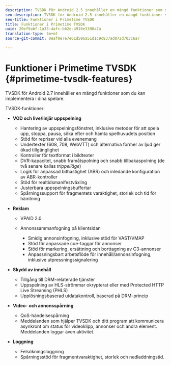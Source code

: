 ```yaml
---
description: TVSDK för Android 2.5 innehåller en mängd funktioner som du kan implementera i dina spelare.
seo-description: TVSDK för Android 2.5 innehåller en mängd funktioner som du kan implementera i dina spelare.
seo-title: Funktioner i Primetime TVSDK
title: Funktioner i Primetime TVSDK
uuid: 20ef9abf-1a33-4afc-bb2e-4910e3398a7a
translation-type: tm+mt
source-git-commit: 0eaf0e7e7e61d596a51d1c9c837ad072d703c6a7

---
```



# Funktioner i Primetime TVSDK {#primetime-tvsdk-features}

TVSDK för Android 2.7 innehåller en mängd funktioner som du kan implementera i dina spelare.

TVSDK-funktioner:

* **VOD och live/linjär uppspelning**

   * Hantering av uppspelningsfönstret, inklusive metoder för att spela upp, stoppa, pausa, söka efter och hämta spelhuvudets position
   * Stöd för repriser vid alla evenemang
   * Undertexter (608, 708, WebVTT) och alternativa former av ljud ger ökad tillgänglighet
   * Kontroller för textformat i bildtexter
   * DVR-kapacitet, snabb framåtspolning och snabb tillbakaspolning (de två senare kallas *trippelläge*)
   * Logik för anpassad bithastighet (ABR) och inledande konfiguration av ABR-kontroller
   * Stöd för realtidsmanifestväxling
   * Justerbara uppspelningsbuffertar
   * Spårningssupport för fragmentets varaktighet, storlek och tid för hämtning

* **Reklam**

   * VPAID 2.0
   * Annonssammanfogning på klientsidan

      * Smidig annonsinfogning, inklusive stöd för VAST/VMAP
      * Stöd för anpassade cue-taggar för annonser
      * Stöd för markering, ersättning och borttagning av C3-annonser
      * Anpassningsbart arbetsflöde för innehåll/annonsinfogning, inklusive utpressningssignalering

* **Skydd av innehåll**

   * Tillgång till DRM-relaterade tjänster
   * Uppspelning av HLS-strömmar okrypterat eller med Protected HTTP Live Streaming (PHLS)
   * Upplösningsbaserad utdatakontroll, baserad på DRM-princip

* **Video- och annonsspårning**

   * QoS-händelsespårning
   * Meddelanden som hjälper TVSDK och ditt program att kommunicera asynkront om status för videoklipp, annonser och andra element. Meddelanden loggar även aktivitet.

* **Loggning**

   * Felsökningsloggning
   * Spårningsstöd för fragmentvaraktighet, storlek och nedladdningstid.